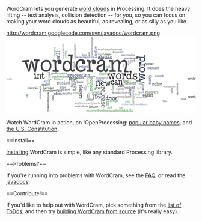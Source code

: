 WordCram lets you generate
[word clouds](http://images.google.com/images?q=word+cloud) in Processing.  It
does the heavy lifting -- text analysis, collision detection -- for you, so
you can focus on making your word clouds as beautiful, as revealing, or as
silly as you like.

http://wordcram.googlecode.com/svn/javadoc/wordcram.png
![Word Cloud by WordCram](https://github.com/danbernier/WordCram/raw/master/wordcram.png)

Watch WordCram in action, on !OpenProcessing:
[popular baby names](http://openprocessing.org/visuals/?visualID=12562), and
[the U.S. Constitution](http://openprocessing.org/visuals/?visualID=12413).

==Install==

[Installing](http://code.google.com/p/wordcram/wiki/Installing) WordCram is
simple, like any standard Processing library.

==Problems?==

If you're running into problems with WordCram, see the
[FAQ](http://code.google.com/p/wordcram/wiki/FAQ), or read the
[javadocs](http://wordcram.googlecode.com/svn/javadoc/index.html).

==Contribute!==

If you'd like to help out with WordCram, pick something from the
[list of ToDos](http://code.google.com/p/wordcram/wiki/ToDos), and then try
[building WordCram from source](http://code.google.com/p/wordcram/wiki/BuildingWordCram)
(it's really easy).
